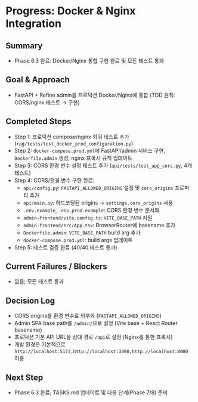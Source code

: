 # Progress: Docker & Nginx Integration

## Summary
- Phase 6.3 완료: Docker/Nginx 통합 구현 완료 및 모든 테스트 통과

## Goal & Approach
- FastAPI + Refine admin을 프로덕션 Docker/Nginx에 통합 (TDD 원칙: CORS/nginx 테스트 → 구현)

## Completed Steps
- Step 1: 프로덕션 compose/nginx 회귀 테스트 추가 (`rag/tests/test_docker_prod_configuration.py`)
- Step 2: `docker-compose.prod.yml`에 FastAPI/admin 서비스 구현, `Dockerfile.admin` 생성, nginx 프록시 규칙 업데이트
- Step 3: CORS 환경 변수 설정 테스트 추가 (`api/tests/test_app_cors.py`, 4개 테스트)
- Step 4: CORS/환경 변수 구현 완료:
  - `api/config.py`: `FASTAPI_ALLOWED_ORIGINS` 설정 및 `cors_origins` 프로퍼티 추가
  - `api/main.py`: 하드코딩된 origins → `settings.cors_origins` 사용
  - `.env.example`, `.env.prod.example`: CORS 환경 변수 문서화
  - `admin-frontend/vite.config.ts`: `VITE_BASE_PATH` 지원
  - `admin-frontend/src/App.tsx`: BrowserRouter에 basename 추가
  - `Dockerfile.admin`: `VITE_BASE_PATH` build arg 추가
  - `docker-compose.prod.yml`: build args 업데이트
- Step 5: 테스트 검증 완료 (40/40 테스트 통과)

## Current Failures / Blockers
- 없음; 모든 테스트 통과

## Decision Log
- CORS origins를 환경 변수로 외부화 (`FASTAPI_ALLOWED_ORIGINS`)
- Admin SPA base path를 `/admin/`으로 설정 (Vite base + React Router basename)
- 프로덕션 기본 API URL을 상대 경로 `/api`로 설정 (Nginx를 통한 프록시)
- 개발 환경은 기본적으로 `http://localhost:5173,http://localhost:3000,http://localhost:8000` 허용

## Next Step
- Phase 6.3 완료; TASKS.md 업데이트 및 다음 단계(Phase 7/8) 준비
